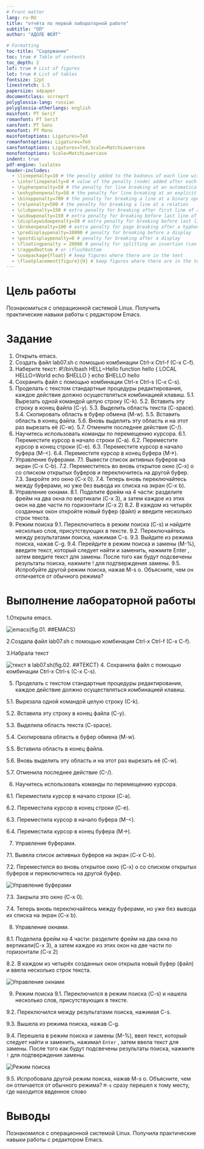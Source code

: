 ```yaml
---
# Front matter
lang: ru-RU
title: "отчёта по первой лабораторной работе"
subtitle: "ОП"
author: "АДОЛЕ ФЕЙТ"

# Formatting
toc-title: "Содержание"
toc: true # Table of contents
toc_depth: 2
lof: true # List of figures
lot: true # List of tables
fontsize: 12pt
linestretch: 1.5
papersize: a4paper
documentclass: scrreprt
polyglossia-lang: russian
polyglossia-otherlangs: english
mainfont: PT Serif
romanfont: PT Serif
sansfont: PT Sans
monofont: PT Mono
mainfontoptions: Ligatures=TeX
romanfontoptions: Ligatures=TeX
sansfontoptions: Ligatures=TeX,Scale=MatchLowercase
monofontoptions: Scale=MatchLowercase
indent: true
pdf-engine: lualatex
header-includes:
  - \linepenalty=10 # the penalty added to the badness of each line within a paragraph (no associated penalty node) Increasing the value makes tex try to have fewer lines in the paragraph.
  - \interlinepenalty=0 # value of the penalty (node) added after each line of a paragraph.
  - \hyphenpenalty=50 # the penalty for line breaking at an automatically inserted hyphen
  - \exhyphenpenalty=50 # the penalty for line breaking at an explicit hyphen
  - \binoppenalty=700 # the penalty for breaking a line at a binary operator
  - \relpenalty=500 # the penalty for breaking a line at a relation
  - \clubpenalty=150 # extra penalty for breaking after first line of a paragraph
  - \widowpenalty=150 # extra penalty for breaking before last line of a paragraph
  - \displaywidowpenalty=50 # extra penalty for breaking before last line before a display math
  - \brokenpenalty=100 # extra penalty for page breaking after a hyphenated line
  - \predisplaypenalty=10000 # penalty for breaking before a display
  - \postdisplaypenalty=0 # penalty for breaking after a display
  - \floatingpenalty = 20000 # penalty for splitting an insertion (can only be split footnote in standard LaTeX)
  - \raggedbottom # or \flushbottom
  - \usepackage{float} # keep figures where there are in the text
  - \floatplacement{figure}{H} # keep figures where there are in the text
---
```


# Цель работы

Познакомиться с операционной системой Linux. Получить практические навыки работы с редактором Emacs.


# Задание

1. Открыть emacs.
2. Создать файл lab07.sh с помощью комбинации Ctrl-x Ctrl-f (C-x C-f).
3. Наберите текст:
#!/bin/bash
HELL=Hello
function hello {
LOCAL HELLO=World
echo $HELLO
}
echo $HELLO
hello
4. Сохранить файл с помощью комбинации Ctrl-x Ctrl-s (C-x C-s).
5. Проделать с текстом стандартные процедуры редактирования, каждое действие
должно осуществляться комбинацией клавиш.
5.1. Вырезать одной командой целую строку (С-k).
5.2. Вставить эту строку в конец файла (C-y).
5.3. Выделить область текста (C-space).
5.4. Скопировать область в буфер обмена (M-w).
5.5. Вставить область в конец файла.
5.6. Вновь выделить эту область и на этот раз вырезать её (C-w).
5.7. Отмените последнее действие (C-/).
6. Научитесь использовать команды по перемещению курсора.
6.1. Переместите курсор в начало строки (C-a).
6.2. Переместите курсор в конец строки (C-e).
6.3. Переместите курсор в начало буфера (M-<).
6.4. Переместите курсор в конец буфера (M->).
7. Управление буферами.
7.1. Вывести список активных буферов на экран (C-x C-b).
7.2. Переместитесь во вновь открытое окно (C-x) o со списком открытых буферов и переключитесь на другой буфер.
7.3. Закройте это окно (C-x 0).
7.4. Теперь вновь переключайтесь между буферами, но уже без вывода их списка
на экран (C-x b).
8. Управление окнами.
8.1. Поделите фрейм на 4 части: разделите фрейм на два окна по вертикали
(C-x 3), а затем каждое из этих окон на две части по горизонтали (C-x 2)
8.2. В каждом из четырёх созданных окон откройте новый буфер (файл) и введите несколько строк текста.
9. Режим поиска
9.1. Переключитесь в режим поиска (C-s) и найдите несколько слов, присутствующих в тексте.
9.2. Переключайтесь между результатами поиска, нажимая C-s.
9.3. Выйдите из режима поиска, нажав C-g.
9.4. Перейдите в режим поиска и замены (M-%), введите текст, который следует
найти и заменить, нажмите Enter , затем введите текст для замены. После того как будут подсвечены результаты поиска, нажмите ! для подтверждения
замены.
9.5. Испробуйте другой режим поиска, нажав M-s o. Объясните, чем он отличается от обычного режима?

# Выполнение лабораторной работы

1.Открылa emacs.

![emacs](image/10.1.jpg){fig.01. ##EMACS}

2.Создалa файл lab07.sh с помощью комбинации Ctrl-x Ctrl-f (C-x C-f).

3.Набралa текст

![текст в lab07.sh](image/10.2.jpg){fig.02. ##TEKCT}
4. Сохранилa файл с помощью комбинации Ctrl-x Ctrl-s (C-x C-s).

5. Проделать с текстом стандартные процедуры редактирования, каждое действие должно осуществляться комбинацией клавиш.

5.1. Вырезалa одной командой целую строку (С-k).

5.2. Вставилa эту строку в конец файла (C-y).

5.3. Выделилa область текста (C-space).

5.4. Скопировалa область в буфер обмена (M-w).

5.5. Вставилa область в конец файла.

5.6. Вновь выделить эту область и на этот раз вырезать её (C-w).

5.7. Отменилa последнее действие (C-/).

6. Научитесь использовать команды по перемещению курсора.

6.1. Переместилa курсор в начало строки (C-a).

6.2. Переместилa курсор в конец строки (C-e).

6.3. Переместилa курсор в начало буфера (M-<).

6.4. Переместилa курсор в конец буфера (M->).

7. Управление буферами.

7.1. Вывелa список активных буферов на экран (C-x C-b).

7.2. Переместился во вновь открытое окно (C-x) o со списком открытых буферов и переключитесь на другой буфер.

![Управление буферами](image/10.3.jpg)

7.3. Закрылa это окно (C-x 0).

7.4. Теперь вновь переключайтесь между буферами, но уже без вывода их списка на экран (C-x b).

8. Управление окнами.

8.1. Поделилa фрейм на 4 части: разделите фрейм на два окна по вертикали(C-x 3), а затем каждое из этих окон на две части по горизонтали (C-x 2)

8.2. В каждом из четырёх созданных окон открылa новый буфер (файл) и ввелa несколько строк текста.

![Управление окнами](image/10.4.jpg)

9. Режим поиска
9.1. Переключился в режим поиска (C-s) и нашелa несколько слов, присутствующих в тексте.

9.2. Переключился между результатами поиска, нажимая C-s.

9.3. Вышелa из режима поиска, нажав C-g.

9.4. Перешелa в режим поиска и замены (M-%), ввел текст, который следует найти и заменить, нажимал ``Enter`` , затем ввелa текст для замены. После того как будут подсвечены результаты поиска, нажмите ``!`` для подтверждения замены.

![Режим поиска](image/10.5.jpg)

9.5. Испробовалa другой режим поиска, нажав M-s o. Объясните, чем он отличается от обычного режима?
``M-s`` сразу перешел к тому месту, где находится ввденное слово

# Выводы

Познакомился с операционной системой Linux. Получилa практические навыки работы с редактором Emacs.


